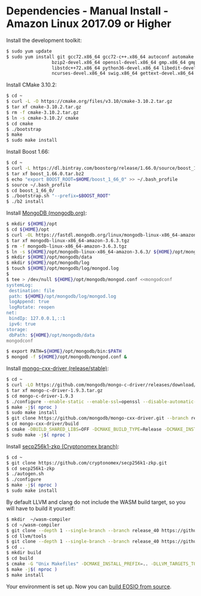 # Dependencies - Manual Install - Amazon Linux 2017.09 or Higher

Install the development toolkit:

```sh
$ sudo yum update
$ sudo yum install git gcc72.x86_64 gcc72-c++.x86_64 autoconf automake libtool make bzip2 \
				 bzip2-devel.x86_64 openssl-devel.x86_64 gmp.x86_64 gmp-devel.x86_64 \
				 libstdc++72.x86_64 python36-devel.x86_64 libedit-devel.x86_64 \
				 ncurses-devel.x86_64 swig.x86_64 gettext-devel.x86_64

```

Install CMake 3.10.2:

```sh
$ cd ~
$ curl -L -O https://cmake.org/files/v3.10/cmake-3.10.2.tar.gz
$ tar xf cmake-3.10.2.tar.gz
$ rm -f cmake-3.10.2.tar.gz
$ ln -s cmake-3.10.2/ cmake
$ cd cmake
$ ./bootstrap
$ make
$ sudo make install
```

Install Boost 1.66:

```sh
$ cd ~
$ curl -L https://dl.bintray.com/boostorg/release/1.66.0/source/boost_1_66_0.tar.bz2 > boost_1.66.0.tar.bz2
$ tar xf boost_1.66.0.tar.bz2
$ echo "export BOOST_ROOT=$HOME/boost_1_66_0" >> ~/.bash_profile
$ source ~/.bash_profile
$ cd boost_1_66_0/
$ ./bootstrap.sh "--prefix=$BOOST_ROOT"
$ ./b2 install
```

Install [MongoDB (mongodb.org)](https://www.mongodb.com):

```sh
$ mkdir ${HOME}/opt
$ cd ${HOME}/opt
$ curl -OL https://fastdl.mongodb.org/linux/mongodb-linux-x86_64-amazon-3.6.3.tgz
$ tar xf mongodb-linux-x86_64-amazon-3.6.3.tgz
$ rm -f mongodb-linux-x86_64-amazon-3.6.3.tgz
$ ln -s ${HOME}/opt/mongodb-linux-x86_64-amazon-3.6.3/ ${HOME}/opt/mongodb
$ mkdir ${HOME}/opt/mongodb/data
$ mkdir ${HOME}/opt/mongodb/log
$ touch ${HOME}/opt/mongodb/log/mongod.log
$ 
$ tee > /dev/null ${HOME}/opt/mongodb/mongod.conf <<mongodconf
systemLog:
 destination: file
 path: ${HOME}/opt/mongodb/log/mongod.log
 logAppend: true
 logRotate: reopen
net:
 bindIp: 127.0.0.1,::1
 ipv6: true
storage:
 dbPath: ${HOME}/opt/mongodb/data
mongodconf

$ export PATH=${HOME}/opt/mongodb/bin:$PATH
$ mongod -f ${HOME}/opt/mongodb/mongod.conf &
```

Install [mongo-cxx-driver (release/stable)](https://github.com/mongodb/mongo-cxx-driver):

```sh
$ cd ~
$ curl -LO https://github.com/mongodb/mongo-c-driver/releases/download/1.9.3/mongo-c-driver-1.9.3.tar.gz
$ tar xf mongo-c-driver-1.9.3.tar.gz
$ cd mongo-c-driver-1.9.3
$ ./configure --enable-static --enable-ssl=openssl --disable-automatic-init-and-cleanup --prefix=/usr/local
$ make -j$( nproc )
$ sudo make install
$ git clone https://github.com/mongodb/mongo-cxx-driver.git --branch releases/stable --depth 1
$ cd mongo-cxx-driver/build
$ cmake -DBUILD_SHARED_LIBS=OFF -DCMAKE_BUILD_TYPE=Release -DCMAKE_INSTALL_PREFIX=/usr/local ..
$ sudo make -j$( nproc )
```

Install [secp256k1-zkp (Cryptonomex branch)](https://github.com/cryptonomex/secp256k1-zkp.git):

```sh
$ cd ~
$ git clone https://github.com/cryptonomex/secp256k1-zkp.git
$ cd secp256k1-zkp
$ ./autogen.sh
$ ./configure
$ make -j$( nproc )
$ sudo make install
```

By default LLVM and clang do not include the WASM build target, so you will have to build it yourself:

```sh
$ mkdir  ~/wasm-compiler
$ cd ~/wasm-compiler
$ git clone --depth 1 --single-branch --branch release_40 https://github.com/llvm-mirror/llvm.git
$ cd llvm/tools
$ git clone --depth 1 --single-branch --branch release_40 https://github.com/llvm-mirror/clang.git
$ cd ..
$ mkdir build
$ cd build
$ cmake -G "Unix Makefiles" -DCMAKE_INSTALL_PREFIX=.. -DLLVM_TARGETS_TO_BUILD= -DLLVM_EXPERIMENTAL_TARGETS_TO_BUILD=WebAssembly -DCMAKE_BUILD_TYPE=Release ../
$ make -j$( nproc ) 
$ make install
```

Your environment is set up. Now you can [build EOSIO from source](../../../index.md).
